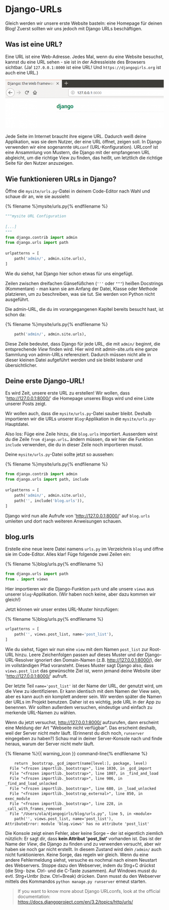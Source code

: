 # Django-URLs

Gleich werden wir unsere erste Website basteln: eine Homepage für deinen Blog! Zuerst sollten wir uns jedoch mit Django URLs beschäftigen.

## Was ist eine URL?

Eine URL ist eine Web-Adresse. Jedes Mal, wenn du eine Website besuchst, kannst du eine URL sehen - sie ist in der Adressleiste des Browsers sichtbar. (Ja! `127.0.0.1:8000` ist eine URL! Und `https://djangogirls.org` ist auch eine URL.)

![URL](images/url.png)

Jede Seite im Internet braucht ihre eigene URL. Dadurch weiß deine Applikation, was sie dem Nutzer, der eine URL öffnet, zeigen soll. In Django verwenden wir eine sogenannte `URLconf` (URL-Konfiguration). URLconf ist eine Ansammlung von Mustern, die Django mit der empfangenen URL abgleicht, um die richtige View zu finden, das heißt, um letztlich die richtige Seite für den Nutzer anzuzeigen.

## Wie funktionieren URLs in Django?

Öffne die `mysite/urls.py`-Datei in deinem Code-Editor nach Wahl und schaue dir an, wie sie aussieht:

{% filename %}mysite/urls.py{% endfilename %}

```python
"""mysite URL Configuration

[...]
"""
from django.contrib import admin
from django.urls import path

urlpatterns = [
    path('admin/', admin.site.urls),
]
```

Wie du siehst, hat Django hier schon etwas für uns eingefügt.

Zeilen zwischen dreifachen Gänsefüßchen (`'''` oder `"""`) heißen Docstrings (Kommentare) - man kann sie am Anfang der Datei, Klasse oder Methode platzieren, um zu beschreiben, was sie tut. Sie werden von Python nicht ausgeführt.

Die admin-URL, die du im vorangegangenen Kapitel bereits besucht hast, ist schon da:

{% filename %}mysite/urls.py{% endfilename %}

```python
    path('admin/', admin.site.urls),
```

Diese Zeile bedeutet, dass Django für jede URL, die mit `admin/` beginnt, die entsprechende *View* finden wird. Hier wird mit admin-site.urls eine ganze Sammlung von admin-URLs referenziert. Dadurch müssen nicht alle in dieser kleinen Datei aufgeführt werden und sie bleibt lesbarer und übersichtlicher.

## Deine erste Django-URL!

Es wird Zeit, unsere erste URL zu erstellen! Wir wollen, dass 'http://127.0.0.1:8000/' die Homepage unseres Blogs wird und eine Liste unserer Posts zeigt.

Wir wollen auch, dass die `mysite/urls.py`-Datei sauber bleibt. Deshalb importieren wir die URLs unserer `Blog`-Applikation in die `mysite/urls.py`-Hauptdatei.

Also los: Füge eine Zeile hinzu, die `blog.urls` importiert. Ausserdem wirst du die Zeile `from django.urls…` ändern müssen, da wir hier die Funktion `include` verwenden, die du in dieser Zeile noch importieren musst.

Deine `mysite/urls.py`-Datei sollte jetzt so aussehen:

{% filename %}mysite/urls.py{% endfilename %}

```python
from django.contrib import admin
from django.urls import path, include

urlpatterns = [
    path('admin/', admin.site.urls),
    path('', include('blog.urls')),
]
```

Django wird nun alle Aufrufe von 'http://127.0.0.1:8000/' auf `blog.urls` umleiten und dort nach weiteren Anweisungen schauen.

## blog.urls

Erstelle eine neue leere Datei namens `urls.py` im Verzeichnis `blog` und öffne sie im Code-Editor. Alles klar! Füge folgende zwei Zeilen ein:

{% filename %}blog/urls.py{% endfilename %}

```python
from django.urls import path
from . import views
```

Hier importieren wir die Django-Funktion `path` und alle unsere `views` aus unserer `blog`-Applikation. (Wir haben noch keine, aber dazu kommen wir gleich!)

Jetzt können wir unser erstes URL-Muster hinzufügen:

{% filename %}blog/urls.py{% endfilename %}

```python
urlpatterns = [
    path('', views.post_list, name='post_list'),
]
```

Wie du siehst, fügen wir nun eine `view` mit dem Namen `post_list` zur Root-URL hinzu. Leere Zeichenfolgen passen auf dieses Muster und der Django-URL-Resolver ignoriert den Domain-Namen (z.B. http://127.0.0.1:8000/), der im vollständigen Pfad voransteht. Dieses Muster sagt Django also, dass `views.post_list` das gewünschte Ziel ist, wenn jemand deine Website über 'http://127.0.0.1:8000/' aufruft.

Der letzte Teil `name='post_list'` ist der Name der URL, der genutzt wird, um die View zu identifizieren. Er kann identisch mit dem Namen der View sein, aber es kann auch ein komplett anderer sein. Wir werden später die Namen der URLs im Projekt benutzen. Daher ist es wichtig, jede URL in der App zu benennen. Wir sollten außerdem versuchen, eindeutige und einfach zu merkende URL-Namen zu wählen.

Wenn du jetzt versuchst, http://127.0.0.1:8000/ aufzurufen, dann erscheint eine Meldung der Art "Webseite nicht verfügbar". Das erscheint deshalb, weil der Server nicht mehr läuft. (Erinnerst du dich noch, `runserver` eingegeben zu haben?) Schau mal in deiner Server-Konsole nach und finde heraus, warum der Server nicht mehr läuft.

{% filename %}{{ warning_icon }} command-line{% endfilename %}

        return _bootstrap._gcd_import(name[level:], package, level)
      File "<frozen importlib._bootstrap>", line 1030, in _gcd_import
      File "<frozen importlib._bootstrap>", line 1007, in _find_and_load
      File "<frozen importlib._bootstrap>", line 986, in _find_and_load_unlocked
      File "<frozen importlib._bootstrap>", line 680, in _load_unlocked
      File "<frozen importlib._bootstrap_external>", line 850, in exec_module
      File "<frozen importlib._bootstrap>", line 228, in _call_with_frames_removed
      File "/Users/ola/djangogirls/blog/urls.py", line 5, in <module>
        path('', views.post_list, name='post_list'),
    AttributeError: module 'blog.views' has no attribute 'post_list'
    

Die Konsole zeigt einen Fehler, aber keine Sorge – der ist eigentlich ziemlich nützlich: Er sagt dir, dass **kein Attribut 'post_list'** vorhanden ist. Das ist der Name der *View*, die Django zu finden und zu verwenden versucht, aber wir haben sie noch gar nicht erstellt. In diesem Zustand wird dein `/admin/` auch nicht funktionieren. Keine Sorge, das regeln wir gleich. Wenn du eine andere Fehlermeldung siehst, versuche es nochmal nach einem Neustart des Webservers. Stoppe dazu den Webserver, indem du Strg+C drückst (die Strg- bzw. Ctrl- und die C-Taste zusammen). Auf Windows musst du evtl. Strg+Untbr (bzw. Ctrl+Break) drücken. Dann musst du den Webserver mittels des Kommandos `python manage.py runserver` erneut starten.

> If you want to know more about Django URLconfs, look at the official documentation: https://docs.djangoproject.com/en/3.2/topics/http/urls/